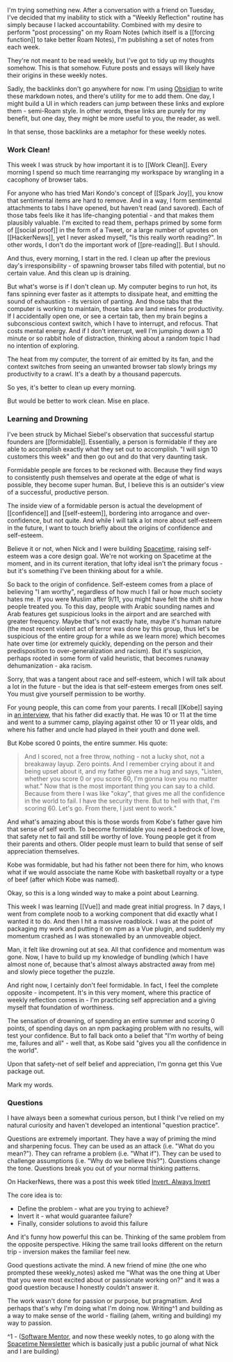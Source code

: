 I'm trying something new. After a conversation with a friend on Tuesday, I've decided that my inability to stick with a "Weekly Reflection" routine has simply because I lacked accountability. Combined with my desire to perform "post processing" on my Roam Notes (which itself is a [[forcing function]] to take better Roam Notes), I'm publishing a set of notes from each week. 

They're not meant to be read weekly, but I've got to tidy up my thoughts somehow. This is that somehow. Future posts and essays will likely have their origins in these weekly notes.

Sadly, the backlinks don't go anywhere for now. I'm using [Obsidian]() to write these markdown notes, and there's utility for me to add them. One day, I might build a UI in which readers can jump between these links and explore them - semi-Roam style. In other words, these links are purely for my benefit, but one day, they might be more useful to you, the reader, as well.

In that sense, those backlinks are a metaphor for these weekly notes.

### Work Clean!

This week I was struck by how important it is to [[Work Clean]]. Every morning I spend so much time rearranging my workspace by wrangling in a cacophony of browser tabs. 

For anyone who has tried Mari Kondo's concept of [[Spark Joy]], you know that sentimental items are hard to remove. And in a way, I form sentimental attachments to tabs I have opened, but haven't read (and savored). Each of those tabs feels like it has life-changing potential - and that makes them plausibly valuable. I'm excited to read them, perhaps primed by some form of [[social proof]] in the form of a Tweet, or a large number of upvotes on [[HackerNews]], yet I never asked myself, "Is this really worth reading?". In other words, I don't do the important work of [[pre-reading]]. But I should.

And thus, every morning, I start in the red. I clean up after the previous day's irresponsibility - of spawning browser tabs filled with potential, but no certain value. And this clean up is draining.

But what's worse is if I don't clean up. My computer begins to run hot, its fans spinning ever faster as it attempts to dissipate heat, and emitting the sound of exhaustion - its version of panting. And those tabs that the computer is working to maintain, those tabs are land mines for productivity. If I accidentally open one, or see a certain tab, then my brain begins a subconscious context switch, which I have to interrupt, and refocus. That costs mental energy. And if I don't interrupt, well I'm jumping down a 10 minute or so rabbit hole of distraction, thinking about a random topic I had no intention of exploring.

The heat from my computer, the torrent of air emitted by its fan, and the context switches from seeing an unwanted browser tab slowly brings my productivity to a crawl. It's a death by a thousand papercuts.

So yes, it's better to clean up every morning. 

But would be better to work clean. Mise en place.

### Learning and Drowning

I've been struck by Michael Siebel's observation that successful startup founders are [[formidable]]. Essentially, a person is formidable if they are able to accomplish exactly what they set out to accomplish. "I will sign 10 customers this week" and then go out and do that very daunting task.

Formidable people are forces to be reckoned with. Because they find ways to consistently push themselves and operate at the edge of what is possible, they become super human. But, I believe this is an outsider's view of a successful, productive person.

The inside view of a formidable person is actual the development of [[confidence]] and [[self-esteem]], bordering into arrogance and over-confidence, but not quite. And while I will talk a lot more about self-esteem in the future, I want to touch briefly about the origins of confidence and self-esteem.

Believe it or not, when Nick and I were building [Spacetime](https://getspacetime.app/), raising self-esteem was a core design goal. We're not working on Spacetime at the moment, and in its current iteration, that lofty ideal isn't the primary focus - but it's something I've been thinking about for a while.

So back to the origin of confidence. Self-esteem comes from a place of believing "I am worthy", regardless of how much I fail or how much society hates me. If you were Muslim after 9/11, you might have felt the shift in how people treated you. To this day, people with Arabic sounding names and Arab features get suspicious looks in the airport and are searched with greater frequency. Maybe that's not exactly hate, maybe it's human nature (the most recent violent act of terror was done by this group, thus let's be suspicious of the entire group for a while as we learn more) which becomes hate over time (or extremely quickly, depending on the person and their predisposition to over-generalization and racism). But it's suspicion, perhaps rooted in some form of valid heuristic, that becomes runaway dehumanization - aka racism.

Sorry, that was a tangent about race and self-esteem, which I will talk about a lot in the future - but the idea is that self-esteem emerges from ones self. You must give yourself permission to be worthy.

For young people, this can come from your parents. I recall [[Kobe]] saying in [an interview](https://www.youtube.com/watch?v=WY0wONSarXA), that his father did exactly that. He was 10 or 11 at the time and went to a summer camp, playing against other 10 or 11 year olds, and where his father and uncle had played in their youth and done well.

But Kobe scored 0 points, the entire summer. His quote:

> And I scored, not a free throw, nothing - not a lucky shot, not a breakaway layup. Zero points. And I remember crying about it and being upset about it, and my father gives me a hug and says, "Listen, whether you score 0 or you score 60, I'm gonna love you no matter what." Now that is the most important thing you can say to a child. Because from there I was like "okay", that gives me all the confidence in the world to fail. I have the security there. But to hell with that, I'm scoring 60. Let's go. From there, I just went to work."

And what's amazing about this is those words from Kobe's father gave him that sense of self worth. To become formidable you need a bedrock of love, that safety net to fail and still be worthy of love. Young people get it from their parents and others. Older people must learn to build that sense of self appreciation themselves.

Kobe was formidable, but had his father not been there for him, who knows what if we would associate the name Kobe with basketball royalty or a type of beef (after which Kobe was named). 

Okay, so this is a long winded way to make a point about Learning.

This week I was learning [[Vue]] and made great initial progress. In 7 days, I went from complete noob to a working component that did exactly what I wanted it to do. And then I hit a massive roadblock. I was at the point of packaging my work and putting it on npm as a Vue plugin, and suddenly my momentum crashed as I was stonewalled by an unmoveable object. 

Man, it felt like drowning out at sea. All that confidence and momentum was gone. Now, I have to build up my knowledge of bundling (which I have almost none of, because that's almost always abstracted away from me) and slowly piece together the puzzle.

And right now, I certainly don't feel formidable. In fact, I feel the complete opposite - incompetent. It's in this very moment, where this practice of weekly reflection comes in - I'm practicing self appreciation and a giving myself that foundation of worthiness.

The sensation of drowning, of spending an entire summer and scoring 0 points, of spending days on an npm packaging problem with no results, will test your confidence. But to fall back onto a belief that "I'm worthy of being me, failures and all" - well that, as Kobe said "gives you all the confidence in the world".

Upon that safety-net of self belief and appreciation, I'm gonna get this Vue package out.

Mark my words.


### Questions

I have always been a somewhat curious person, but I think I've relied on my natural curiosity and haven't developed an intentional "question practice". 

Questions are extremely important. They have a way of priming the mind and sharpening focus. They can be used as an attack (i.e. "What do you mean?"). They can reframe a problem (i.e. "What if"). They can be used to challenge assumptions (i.e. "Why do we believe this?"). Questions change the tone. Questions break you out of your normal thinking patterns.

On HackerNews, there was a post this week titled [Invert, Always Invert](https://www.anup.io/2020/07/20/invert-always-invert/)

The core idea is to:
-  Define the problem - what are you trying to achieve?
-  Invert it - what would guarantee failure?
-  Finally, consider solutions to avoid this failure

And it's funny how powerful this can be. Thinking of the same problem from the opposite perspective. Hiking the same trail looks different on the return trip - inversion makes the familiar feel new.

Good questions activate the mind. A new friend of mine (the one who prompted these weekly_notes) asked me "What was the one thing at Uber that you were most excited about or passionate working on?" and it was a good question because I honestly couldn't answer it.

The work wasn't done for passion or purpose, but pragmatism. And perhaps that's why I'm doing what I'm doing now. Writing^1 and building as a way to make sense of the world - flailing (ahem, writing and building) my way to passion.

^1 - ([Software Mentor](https://softwarementor.substack.com/), and now these weekly notes, to go along with the [Spacetime Newsletter](https://spacetime.substack.com/) which is basically just a public journal of what Nick and I are building) 
